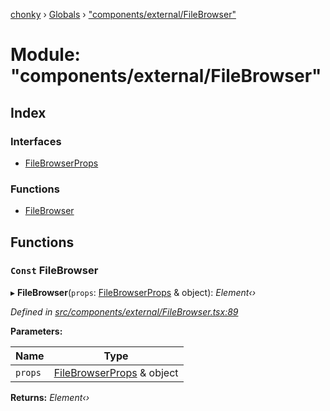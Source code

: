 [chonky](../README.md) › [Globals](../globals.md) › ["components/external/FileBrowser"](_components_external_filebrowser_.md)

# Module: "components/external/FileBrowser"

## Index

### Interfaces

* [FileBrowserProps](../interfaces/_components_external_filebrowser_.filebrowserprops.md)

### Functions

* [FileBrowser](_components_external_filebrowser_.md#const-filebrowser)

## Functions

### `Const` FileBrowser

▸ **FileBrowser**(`props`: [FileBrowserProps](../interfaces/_components_external_filebrowser_.filebrowserprops.md) & object): *Element‹›*

*Defined in [src/components/external/FileBrowser.tsx:89](https://github.com/TimboKZ/Chonky/blob/ca45eac/src/components/external/FileBrowser.tsx#L89)*

**Parameters:**

Name | Type |
------ | ------ |
`props` | [FileBrowserProps](../interfaces/_components_external_filebrowser_.filebrowserprops.md) & object |

**Returns:** *Element‹›*
